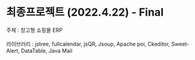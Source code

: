 # 최종프로젝트 (2022.4.22) - Final

주제 : 창고형 쇼핑몰 ERP <br><br>
라이브러리 : jstree, fullcalendar, jsQR, Jsoup, Apache poi, Ckeditor, Sweet-Alert, DataTable, Java Mail

